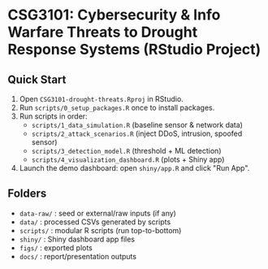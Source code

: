 # CSG3101: Cybersecurity & Info Warfare Threats to Drought Response Systems (RStudio Project)

## Quick Start
1) Open `CSG3101-drought-threats.Rproj` in RStudio.
2) Run `scripts/0_setup_packages.R` once to install packages.
3) Run scripts in order:
   - `scripts/1_data_simulation.R` (baseline sensor & network data)
   - `scripts/2_attack_scenarios.R` (inject DDoS, intrusion, spoofed sensor)
   - `scripts/3_detection_model.R` (threshold + ML detection)
   - `scripts/4_visualization_dashboard.R` (plots + Shiny app)
4) Launch the demo dashboard: open `shiny/app.R` and click "Run App".

## Folders
- `data-raw/` : seed or external/raw inputs (if any)
- `data/`     : processed CSVs generated by scripts
- `scripts/`  : modular R scripts (run top-to-bottom)
- `shiny/`    : Shiny dashboard app files
- `figs/`     : exported plots
- `docs/`     : report/presentation outputs